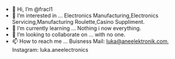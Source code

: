 - 👋 Hi, I’m @fracl1
- 👀 I’m interested in ... Electronics Manufacturing,Electronics Servicing,Manufacturing Roulette,Casino Suppliment.
- 🌱 I’m currently learning ... Nothing i now everything.
- 💞️ I’m looking to collaborate on ... with no one.
- 📫 How to reach me ... Buisness Mail: luka@aneelektronik.com, Instagram: luka.aneelectronics

<!---
fracl1/fracl1 is a ✨ special ✨ repository because its `README.md` (this file) appears on your GitHub profile.
You can click the Preview link to take a look at your changes.
--->
